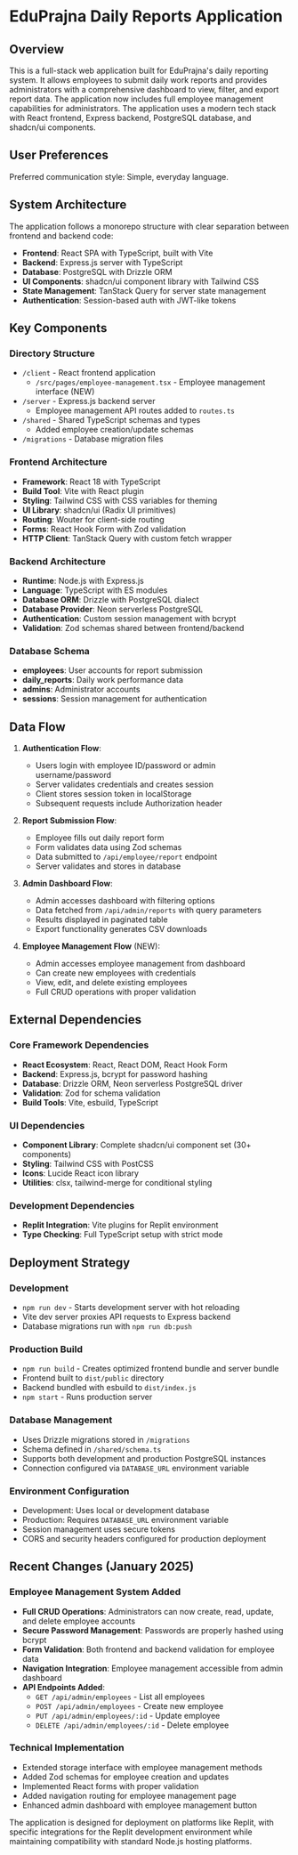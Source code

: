 # EduPrajna Daily Reports Application

## Overview

This is a full-stack web application built for EduPrajna's daily reporting system. It allows employees to submit daily work reports and provides administrators with a comprehensive dashboard to view, filter, and export report data. The application now includes full employee management capabilities for administrators. The application uses a modern tech stack with React frontend, Express backend, PostgreSQL database, and shadcn/ui components.

## User Preferences

Preferred communication style: Simple, everyday language.

## System Architecture

The application follows a monorepo structure with clear separation between frontend and backend code:

- **Frontend**: React SPA with TypeScript, built with Vite
- **Backend**: Express.js server with TypeScript
- **Database**: PostgreSQL with Drizzle ORM
- **UI Components**: shadcn/ui component library with Tailwind CSS
- **State Management**: TanStack Query for server state management
- **Authentication**: Session-based auth with JWT-like tokens

## Key Components

### Directory Structure
- `/client` - React frontend application
  - `/src/pages/employee-management.tsx` - Employee management interface (NEW)
- `/server` - Express.js backend server
  - Employee management API routes added to `routes.ts`
- `/shared` - Shared TypeScript schemas and types
  - Added employee creation/update schemas
- `/migrations` - Database migration files

### Frontend Architecture
- **Framework**: React 18 with TypeScript
- **Build Tool**: Vite with React plugin
- **Styling**: Tailwind CSS with CSS variables for theming
- **UI Library**: shadcn/ui (Radix UI primitives)
- **Routing**: Wouter for client-side routing
- **Forms**: React Hook Form with Zod validation
- **HTTP Client**: TanStack Query with custom fetch wrapper

### Backend Architecture
- **Runtime**: Node.js with Express.js
- **Language**: TypeScript with ES modules
- **Database ORM**: Drizzle with PostgreSQL dialect
- **Database Provider**: Neon serverless PostgreSQL
- **Authentication**: Custom session management with bcrypt
- **Validation**: Zod schemas shared between frontend/backend

### Database Schema
- **employees**: User accounts for report submission
- **daily_reports**: Daily work performance data
- **admins**: Administrator accounts
- **sessions**: Session management for authentication

## Data Flow

1. **Authentication Flow**:
   - Users login with employee ID/password or admin username/password
   - Server validates credentials and creates session
   - Client stores session token in localStorage
   - Subsequent requests include Authorization header

2. **Report Submission Flow**:
   - Employee fills out daily report form
   - Form validates data using Zod schemas
   - Data submitted to `/api/employee/report` endpoint
   - Server validates and stores in database

3. **Admin Dashboard Flow**:
   - Admin accesses dashboard with filtering options
   - Data fetched from `/api/admin/reports` with query parameters
   - Results displayed in paginated table
   - Export functionality generates CSV downloads

4. **Employee Management Flow** (NEW):
   - Admin accesses employee management from dashboard
   - Can create new employees with credentials
   - View, edit, and delete existing employees
   - Full CRUD operations with proper validation

## External Dependencies

### Core Framework Dependencies
- **React Ecosystem**: React, React DOM, React Hook Form
- **Backend**: Express.js, bcrypt for password hashing
- **Database**: Drizzle ORM, Neon serverless PostgreSQL driver
- **Validation**: Zod for schema validation
- **Build Tools**: Vite, esbuild, TypeScript

### UI Dependencies
- **Component Library**: Complete shadcn/ui component set (30+ components)
- **Styling**: Tailwind CSS with PostCSS
- **Icons**: Lucide React icon library
- **Utilities**: clsx, tailwind-merge for conditional styling

### Development Dependencies
- **Replit Integration**: Vite plugins for Replit environment
- **Type Checking**: Full TypeScript setup with strict mode

## Deployment Strategy

### Development
- `npm run dev` - Starts development server with hot reloading
- Vite dev server proxies API requests to Express backend
- Database migrations run with `npm run db:push`

### Production Build
- `npm run build` - Creates optimized frontend bundle and server bundle
- Frontend built to `dist/public` directory
- Backend bundled with esbuild to `dist/index.js`
- `npm start` - Runs production server

### Database Management
- Uses Drizzle migrations stored in `/migrations`
- Schema defined in `/shared/schema.ts`
- Supports both development and production PostgreSQL instances
- Connection configured via `DATABASE_URL` environment variable

### Environment Configuration
- Development: Uses local or development database
- Production: Requires `DATABASE_URL` environment variable
- Session management uses secure tokens
- CORS and security headers configured for production deployment

## Recent Changes (January 2025)

### Employee Management System Added
- **Full CRUD Operations**: Administrators can now create, read, update, and delete employee accounts
- **Secure Password Management**: Passwords are properly hashed using bcrypt
- **Form Validation**: Both frontend and backend validation for employee data
- **Navigation Integration**: Employee management accessible from admin dashboard
- **API Endpoints Added**:
  - `GET /api/admin/employees` - List all employees
  - `POST /api/admin/employees` - Create new employee
  - `PUT /api/admin/employees/:id` - Update employee
  - `DELETE /api/admin/employees/:id` - Delete employee

### Technical Implementation
- Extended storage interface with employee management methods
- Added Zod schemas for employee creation and updates
- Implemented React forms with proper validation
- Added navigation routing for employee management page
- Enhanced admin dashboard with employee management button

The application is designed for deployment on platforms like Replit, with specific integrations for the Replit development environment while maintaining compatibility with standard Node.js hosting platforms.